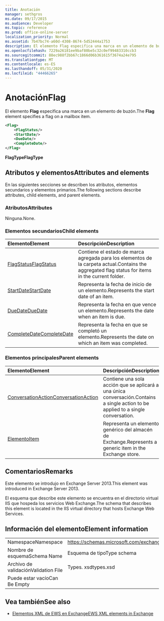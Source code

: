 ```yaml
---
title: Anotación
manager: sethgros
ms.date: 09/17/2015
ms.audience: Developer
ms.topic: reference
ms.prod: office-online-server
localization_priority: Normal
ms.assetid: 7b47bc74-a60d-4308-8674-5d52444a1753
description: El elemento Flag especifica una marca en un elemento de buzón.
ms.openlocfilehash: 7229a26181ee9baf80be5c32c0ef99483310ccb3
ms.sourcegitcommit: 88ec988f2bb67c1866d06b361615f3674a24e795
ms.translationtype: MT
ms.contentlocale: es-ES
ms.lasthandoff: 05/31/2020
ms.locfileid: "44466265"
---
```

# <a name="flag"></a><span data-ttu-id="c6e05-103">Anotación</span><span class="sxs-lookup"><span data-stu-id="c6e05-103">Flag</span></span>

<span data-ttu-id="c6e05-104">El elemento **Flag** especifica una marca en un elemento de buzón.</span><span class="sxs-lookup"><span data-stu-id="c6e05-104">The **Flag** element specifies a flag on a mailbox item.</span></span> 
  
```XML
<Flag>
    <FlagStatus/>
    <StartDate/>
    <DueDate/>
    <CompleteDate/>
</Flag>
```

 <span data-ttu-id="c6e05-105">**FlagType**</span><span class="sxs-lookup"><span data-stu-id="c6e05-105">**FlagType**</span></span>
## <a name="attributes-and-elements"></a><span data-ttu-id="c6e05-106">Atributos y elementos</span><span class="sxs-lookup"><span data-stu-id="c6e05-106">Attributes and elements</span></span>

<span data-ttu-id="c6e05-107">En las siguientes secciones se describen los atributos, elementos secundarios y elementos primarios.</span><span class="sxs-lookup"><span data-stu-id="c6e05-107">The following sections describe attributes, child elements, and parent elements.</span></span>
  
### <a name="attributes"></a><span data-ttu-id="c6e05-108">Atributos</span><span class="sxs-lookup"><span data-stu-id="c6e05-108">Attributes</span></span>

<span data-ttu-id="c6e05-109">Ninguna.</span><span class="sxs-lookup"><span data-stu-id="c6e05-109">None.</span></span>
  
### <a name="child-elements"></a><span data-ttu-id="c6e05-110">Elementos secundarios</span><span class="sxs-lookup"><span data-stu-id="c6e05-110">Child elements</span></span>

|<span data-ttu-id="c6e05-111">**Elemento**</span><span class="sxs-lookup"><span data-stu-id="c6e05-111">**Element**</span></span>|<span data-ttu-id="c6e05-112">**Descripción**</span><span class="sxs-lookup"><span data-stu-id="c6e05-112">**Description**</span></span>|
|:-----|:-----|
|[<span data-ttu-id="c6e05-113">FlagStatus</span><span class="sxs-lookup"><span data-stu-id="c6e05-113">FlagStatus</span></span>](flagstatus.md) <br/> |<span data-ttu-id="c6e05-114">Contiene el estado de marca agregada para los elementos de la carpeta actual.</span><span class="sxs-lookup"><span data-stu-id="c6e05-114">Contains the aggregated flag status for items in the current folder.</span></span>  <br/> |
|[<span data-ttu-id="c6e05-115">StartDate</span><span class="sxs-lookup"><span data-stu-id="c6e05-115">StartDate</span></span>](startdate.md) <br/> |<span data-ttu-id="c6e05-116">Representa la fecha de inicio de un elemento.</span><span class="sxs-lookup"><span data-stu-id="c6e05-116">Represents the start date of an item.</span></span>  <br/> |
|[<span data-ttu-id="c6e05-117">DueDate</span><span class="sxs-lookup"><span data-stu-id="c6e05-117">DueDate</span></span>](duedate.md) <br/> |<span data-ttu-id="c6e05-118">Representa la fecha en que vence un elemento.</span><span class="sxs-lookup"><span data-stu-id="c6e05-118">Represents the date when an item is due.</span></span>  <br/> |
|[<span data-ttu-id="c6e05-119">CompleteDate</span><span class="sxs-lookup"><span data-stu-id="c6e05-119">CompleteDate</span></span>](completedate.md) <br/> |<span data-ttu-id="c6e05-120">Representa la fecha en que se completó un elemento.</span><span class="sxs-lookup"><span data-stu-id="c6e05-120">Represents the date on which an item was completed.</span></span>  <br/> |
   
### <a name="parent-elements"></a><span data-ttu-id="c6e05-121">Elementos principales</span><span class="sxs-lookup"><span data-stu-id="c6e05-121">Parent elements</span></span>

|<span data-ttu-id="c6e05-122">**Elemento**</span><span class="sxs-lookup"><span data-stu-id="c6e05-122">**Element**</span></span>|<span data-ttu-id="c6e05-123">**Descripción**</span><span class="sxs-lookup"><span data-stu-id="c6e05-123">**Description**</span></span>|
|:-----|:-----|
|[<span data-ttu-id="c6e05-124">ConversationAction</span><span class="sxs-lookup"><span data-stu-id="c6e05-124">ConversationAction</span></span>](conversationaction.md) <br/> |<span data-ttu-id="c6e05-125">Contiene una sola acción que se aplicará a una única conversación.</span><span class="sxs-lookup"><span data-stu-id="c6e05-125">Contains a single action to be applied to a single conversation.</span></span>  <br/> |
|[<span data-ttu-id="c6e05-126">Elemento</span><span class="sxs-lookup"><span data-stu-id="c6e05-126">Item</span></span>](item.md) <br/> |<span data-ttu-id="c6e05-127">Representa un elemento genérico del almacén de Exchange.</span><span class="sxs-lookup"><span data-stu-id="c6e05-127">Represents a generic item in the Exchange store.</span></span>  <br/> |
   
## <a name="remarks"></a><span data-ttu-id="c6e05-128">Comentarios</span><span class="sxs-lookup"><span data-stu-id="c6e05-128">Remarks</span></span>

<span data-ttu-id="c6e05-129">Este elemento se introdujo en Exchange Server 2013.</span><span class="sxs-lookup"><span data-stu-id="c6e05-129">This element was introduced in Exchange Server 2013.</span></span>
  
<span data-ttu-id="c6e05-130">El esquema que describe este elemento se encuentra en el directorio virtual IIS que hospeda los servicios Web Exchange.</span><span class="sxs-lookup"><span data-stu-id="c6e05-130">The schema that describes this element is located in the IIS virtual directory that hosts Exchange Web Services.</span></span>
  
## <a name="element-information"></a><span data-ttu-id="c6e05-131">Información del elemento</span><span class="sxs-lookup"><span data-stu-id="c6e05-131">Element information</span></span>

|||
|:-----|:-----|
|<span data-ttu-id="c6e05-132">Namespace</span><span class="sxs-lookup"><span data-stu-id="c6e05-132">Namespace</span></span>  <br/> |https://schemas.microsoft.com/exchange/services/2006/types  <br/> |
|<span data-ttu-id="c6e05-133">Nombre de esquema</span><span class="sxs-lookup"><span data-stu-id="c6e05-133">Schema Name</span></span>  <br/> |<span data-ttu-id="c6e05-134">Esquema de tipo</span><span class="sxs-lookup"><span data-stu-id="c6e05-134">Type schema</span></span>  <br/> |
|<span data-ttu-id="c6e05-135">Archivo de validación</span><span class="sxs-lookup"><span data-stu-id="c6e05-135">Validation File</span></span>  <br/> |<span data-ttu-id="c6e05-136">Types. xsd</span><span class="sxs-lookup"><span data-stu-id="c6e05-136">types.xsd</span></span>  <br/> |
|<span data-ttu-id="c6e05-137">Puede estar vacío</span><span class="sxs-lookup"><span data-stu-id="c6e05-137">Can Be Empty</span></span>  <br/> ||
   
## <a name="see-also"></a><span data-ttu-id="c6e05-138">Vea también</span><span class="sxs-lookup"><span data-stu-id="c6e05-138">See also</span></span>



- [<span data-ttu-id="c6e05-139">Elementos XML de EWS en Exchange</span><span class="sxs-lookup"><span data-stu-id="c6e05-139">EWS XML elements in Exchange</span></span>](ews-xml-elements-in-exchange.md)

